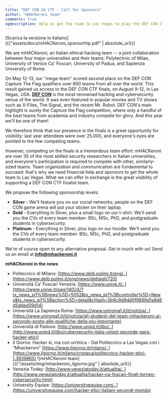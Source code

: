 ```yaml
---
title: "DEF CON 26 CTF - Call for Sponsors"
author: "mHACKeroni team"
comments: true
ogdescription: Help us get the team to Las Vegas to play the DEF CON CTF 26 finals.
---
```

[Scarica la versione in italiano]({{"assets/docs/mHACKeroni_sponsorhip.pdf" | absolute_url}})

We are mHACKeroni, an Italian ethical hacking team -- a joint collaboration between four major universities and their teams: Polytechnic of Milan, University of Venice Ca' Foscari, University of Padua, and Sapienza University of Rome.

On May 12-13, our "mega-team" scored second place on the DEF CON Capture The Flag qualifiers over 600 teams from all over the world. This result gained us access to the DEF CON CTF finals, on August 9-12, in Las Vegas, USA.
**[DEF CON](https://www.defcon.org/html/links/dc-about.html)** is the most renowned hacking and cybersecurity venue of the world. It was even featured in popular movies and TV shows such as X-Files, The Signal, and the recent Mr. Robot.
DEF CON's main highlight is surely the Capture the Flag competition, where only a handful of the best teams from academia and industry compete for glory. And this year we'll be one of them!

We therefore think that our presence in the finals is a great opportunity for visibility: last year attendees were over 25.000, and everyone's eyes are pointed to the few competing teams.

However, competing on the finals is a tremendous team effort: mHACKeroni are over 35 of the most skilled security researchers in Italian universities, and everyone's participation is required to compete with other, similarly-sized teams.
Team organization and communication are fundamental to succeed: that's why we need financial help and sponsors to get the whole team to Las Vegas. What we can offer in exchange is the great visibility of supporting a DEF CON CTF finalist team.

We propose the following sponsorship levels:
* **Silver** - We'll feature you on our social networks; people on the DEF CON game arena will put your sticker on their laptop.
* **Gold** - Everything in Silver, plus a small logo on our t-shirt. We'll send you the CVs of every team member: BSc, MSc, PhD, and postgraduate students in cybersecurity.
* **Platinum** - Everything in Silver, plus logo on our hoodie. We'll send you the CVs of every team member: BSc, MSc, PhD, and postgraduate students in cybersecurity.

We're of course open to any alternative proposal.
Get in touch with us! Send us an email at **[info@mhackeroni.it](mailto:info@mhackeroni.it)**

**mHACKeroni in the news**

* Politecnico di Milano:
[https://www.deib.polimi.it/eng/..](https://www.deib.polimi.it/eng/news/dettagli/720)
* Università Ca’ Foscari Venezia:
[https://www.unive.it/..](https://www.unive.it/pag/14024/?tx_news_pi1%5Bnews%5D=5052&tx_news_pi1%5Bcontroller%5D=News&tx_news_pi1%5Baction%5D=detail&cHash=5b9c9d9dd0f9889d1a8d6d5dded39d14)
* Università La Sapienza Roma:
[https://www.uniroma1.it/it/notizia/..](https://www.uniroma1.it/it/notizia/gli-studenti-del-team-mhackeroni-al-secondo-posto-alle-qualifiche-della-piu-importante)
* Università di Padova:
[http://www.unipd.it/ilbo/..](http://www.unipd.it/ilbo/cybersecurity-italia-unipd-seconde-gara-hacker-etici)
* Il Giorno: Hacker sì, ma con un’etica - Dal Politecnico a Las Vegas con i “Mhackeroni”
[https://www.ilgiorno.it/milano/..](https://www.ilgiorno.it/milano/cronaca/politecnico-hacker-etici-1.3939865)
![mHACKeroni team]({{"/assets/img/mhackeroni_ilgiorno.jpg" | absolute_url}})
* Venezia Today:
[http://www.veneziatoday.it/attualita/..](http://www.veneziatoday.it/attualita/hacker-ca-foscari-finali-torneo-cybersecurity.html)
* University Equipe:
[https://universityequipe.com/..](https://universityequipe.com/hacker-etici-italiani-secondi-mondo)
